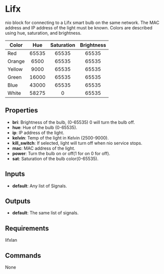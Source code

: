 Lifx
====
nio block for connecting to a Lifx smart bulb on the same network. The MAC address and IP address of the light must be known. Colors are described using hue, saturation, and brightness.

| Color | Hue | Saturation | Brightness |
| ----- | :---: | :---: | :---: | 
| Red | 65535 | 65535 | 65535 |
| Orange | 6500 | 65535 | 65535 |
| Yellow | 9000 | 65535 | 65535 |
| Green | 16000 | 65535 | 65535 |
| Blue | 43000 | 65535 | 65535 |
| White | 58275 | 0 | 65535 |

Properties
----------
- **bri**: Brightness of the bulb, (0-65535) 0 will turn the bulb off.
- **hue**: Hue of the bulb (0-65535).
- **ip**: IP address of the light.
- **kelvin**: Temp of the light in Kelvin (2500-9000).
- **kill_switch**: If selected, light will turn off when nio service stops.
- **mac**: MAC address of the light.
- **power**: Turn the bulb on or off(1 for on 0 for off).
- **sat**: Saturation of the bulb color(0-65535).

Inputs
------
- **default**: Any list of Signals.

Outputs
-------
- **default**: The same list of signals.

Requirements
------------
lifxlan

Commands
--------
None

